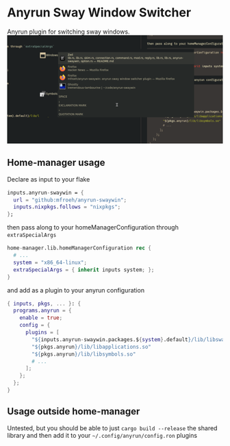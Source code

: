 # Anyrun Sway Window Switcher
Anyrun plugin for switching sway windows.
![Screenshot](screen.png)

## Home-manager usage
Declare as input to your flake
```nix
inputs.anyrun-swaywin = {
  url = "github:mfroeh/anyrun-swaywin";
  inputs.nixpkgs.follows = "nixpkgs";
};
```
then pass along to your homeManagerConfiguration through `extraSpecialArgs`
```nix
home-manager.lib.homeManagerConfiguration rec {
  # ...
  system = "x86_64-linux";
  extraSpecialArgs = { inherit inputs system; };
}
```
and add as a plugin to your anyrun configuration
```nix
{ inputs, pkgs, ... }: {
  programs.anyrun = {
    enable = true;
    config = {
      plugins = [
        "${inputs.anyrun-swaywin.packages.${system}.default}/lib/libswaywin.so"
        "${pkgs.anyrun}/lib/libapplications.so"
        "${pkgs.anyrun}/lib/libsymbols.so"
        # ...
      ];
    };
  };
}
```

## Usage outside home-manager
Untested, but you should be able to just `cargo build --release` the shared library and then add it to your `~/.config/anyrun/config.ron` plugins